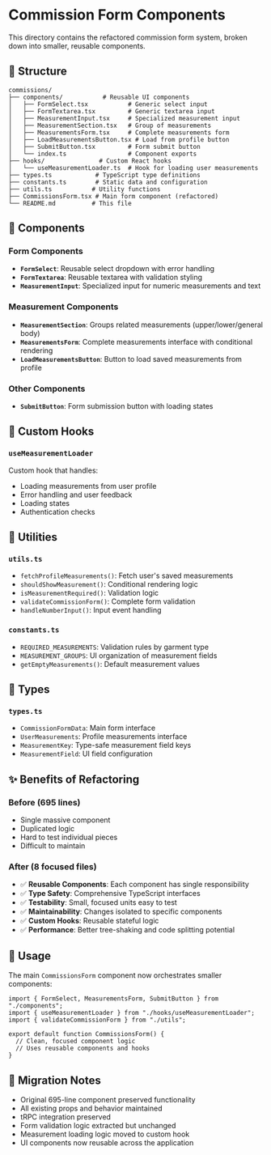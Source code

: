 # Commission Form Components

This directory contains the refactored commission form system, broken down into smaller, reusable components.

## 📁 Structure

```
commissions/
├── components/           # Reusable UI components
│   ├── FormSelect.tsx           # Generic select input
│   ├── FormTextarea.tsx         # Generic textarea input  
│   ├── MeasurementInput.tsx     # Specialized measurement input
│   ├── MeasurementSection.tsx   # Group of measurements
│   ├── MeasurementsForm.tsx     # Complete measurements form
│   ├── LoadMeasurementsButton.tsx # Load from profile button
│   ├── SubmitButton.tsx         # Form submit button
│   └── index.ts                 # Component exports
├── hooks/               # Custom React hooks
│   └── useMeasurementLoader.ts  # Hook for loading user measurements
├── types.ts            # TypeScript type definitions
├── constants.ts        # Static data and configuration
├── utils.ts           # Utility functions
├── CommissionsForm.tsx # Main form component (refactored)
└── README.md          # This file
```

## 🧩 Components

### **Form Components**
- **`FormSelect`**: Reusable select dropdown with error handling
- **`FormTextarea`**: Reusable textarea with validation styling
- **`MeasurementInput`**: Specialized input for numeric measurements and text

### **Measurement Components**
- **`MeasurementSection`**: Groups related measurements (upper/lower/general body)
- **`MeasurementsForm`**: Complete measurements interface with conditional rendering
- **`LoadMeasurementsButton`**: Button to load saved measurements from profile

### **Other Components**
- **`SubmitButton`**: Form submission button with loading states

## 🎣 Custom Hooks

### **`useMeasurementLoader`**
Custom hook that handles:
- Loading measurements from user profile
- Error handling and user feedback
- Loading states
- Authentication checks

## 🔧 Utilities

### **`utils.ts`**
- `fetchProfileMeasurements()`: Fetch user's saved measurements
- `shouldShowMeasurement()`: Conditional rendering logic
- `isMeasurementRequired()`: Validation logic
- `validateCommissionForm()`: Complete form validation
- `handleNumberInput()`: Input event handling

### **`constants.ts`**
- `REQUIRED_MEASUREMENTS`: Validation rules by garment type
- `MEASUREMENT_GROUPS`: UI organization of measurement fields
- `getEmptyMeasurements()`: Default measurement values

## 📝 Types

### **`types.ts`**
- `CommissionFormData`: Main form interface
- `UserMeasurements`: Profile measurements interface
- `MeasurementKey`: Type-safe measurement field keys
- `MeasurementField`: UI field configuration

## ✨ Benefits of Refactoring

### **Before (695 lines)**
- Single massive component
- Duplicated logic
- Hard to test individual pieces
- Difficult to maintain

### **After (8 focused files)**
- ✅ **Reusable Components**: Each component has single responsibility
- ✅ **Type Safety**: Comprehensive TypeScript interfaces
- ✅ **Testability**: Small, focused units easy to test
- ✅ **Maintainability**: Changes isolated to specific components
- ✅ **Custom Hooks**: Reusable stateful logic
- ✅ **Performance**: Better tree-shaking and code splitting potential

## 🚀 Usage

The main `CommissionsForm` component now orchestrates smaller components:

```tsx
import { FormSelect, MeasurementsForm, SubmitButton } from "./components";
import { useMeasurementLoader } from "./hooks/useMeasurementLoader";
import { validateCommissionForm } from "./utils";

export default function CommissionsForm() {
  // Clean, focused component logic
  // Uses reusable components and hooks
}
```

## 🔄 Migration Notes

- Original 695-line component preserved functionality
- All existing props and behavior maintained
- tRPC integration preserved
- Form validation logic extracted but unchanged
- Measurement loading logic moved to custom hook
- UI components now reusable across the application